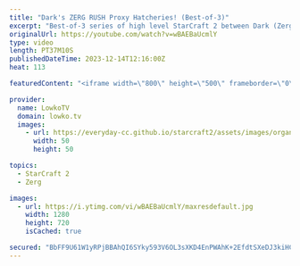 ```yaml
---
title: "Dark's ZERG RUSH Proxy Hatcheries! (Best-of-3)"
excerpt: "Best-of-3 series of high level StarCraft 2 between Dark (Zerg) and NightMare (Protoss). In this series Dark decides to play some questionable strategies against his Protoss opponent but as per usual he somehow makes it work. A proxy hatchery is a strategy where a Zerg player builds a Hatchery near the"
originalUrl: https://youtube.com/watch?v=wBAEBaUcmlY
type: video
length: PT37M10S
publishedDateTime: 2023-12-14T12:16:00Z
heat: 113

featuredContent: "<iframe width=\"800\" height=\"500\" frameborder=\"0\" src=\"https://www.youtube.com/embed/wBAEBaUcmlY\" allow=\"accelerometer; autoplay; encrypted-media; gyroscope; picture-in-picture\" allowfullscreen></iframe>"

provider:
  name: LowkoTV
  domain: lowko.tv
  images:
    - url: https://everyday-cc.github.io/starcraft2/assets/images/organizations/lowko.tv-50x50.jpg
      width: 50
      height: 50

topics:
  - StarCraft 2
  - Zerg

images:
  - url: https://i.ytimg.com/vi/wBAEBaUcmlY/maxresdefault.jpg
    width: 1280
    height: 720
    isCached: true

secured: "BbFF9U61W1yRPjBBAhQI6SYky593V6OL3sXKD4EnPWAhK+2EfdtSXeDJ3kiHC2k0vlqkxeY9FAsaGZaYl5vyqrNVh9ghaRHRNo4kaIE/vgVthWW1DZnJbp8/oat9DhzFGUHHqbLZs32LYntKY9bV5T32af7eAkT2gEGvBZkRUHfShhUyguBj5notz6hdGbmnapjsbDawSCT8FG0gysGc2T1dQA8k1CLevpfUo3qMC+WqttgGxnTvUv3vsUH12t2XL0MiLQptFiAOQtwbd0WBJ6VQBIR113haZ/Kj8ooRfb+NrDR1aDQRvl+wAmdLez4YAsFc/bQsCa5laPRiDK8ULz4SDG3MY5k4PcMrN0klAfzEUX2ZZTS8ym8mzqqhWRSyGYCrJUmYFr22xk3r/WKlemmWXgx6g4H3pLjUKt0ioGk=;a3FTZX68etm2dFxjfYy75g=="
---
```


